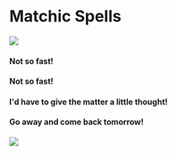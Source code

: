 # Matchic Spells

<img src="https://github.com/ItsZeusBro/MatchicSpells/blob/273fc5851ec4b138ee9f2c31c3cf1979b6fd8b8a/WizardOfOZ.gif" />

#### Not so fast!
#### Not so fast! 
#### I'd have to give the matter a little thought! 
#### Go away and come back tomorrow!

<img src="https://github.com/ItsZeusBro/MatchicSpells/blob/7d922fdec929b3f50775a5ac9a7f684d4ab2810a/MatchicSpells.png">
